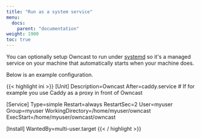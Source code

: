 ```yaml
---
title: "Run as a system service"
menu:
  docs:
    parent: "documentation"
weight: 1900
toc: true
---
```


You can optionally setup Owncast to run under [systemd](https://systemd.io/) so it's a managed service on your machine that automatically starts when your machine does.

Below is an example configuration.

{{< highlight ini >}}
[Unit]
Description=Owncast
After=caddy.service # If for example you use Caddy as a proxy in front of Owncast

[Service]
Type=simple
Restart=always
RestartSec=2
User=myuser
Group=myuser
WorkingDirectory=/home/myuser/owncast
ExecStart=/home/myuser/owncast/owncast

[Install]
WantedBy=multi-user.target
{{< / highlight >}}
